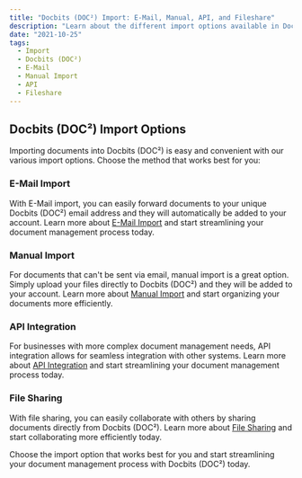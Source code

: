 ```yaml
---
title: "Docbits (DOC²) Import: E-Mail, Manual, API, and Fileshare"
description: "Learn about the different import options available in Docbits (DOC²), including E-Mail, manual import, API integration, and file sharing. Streamline your document management process today."
date: "2021-10-25"
tags:
  - Import
  - Docbits (DOC²)
  - E-Mail
  - Manual Import
  - API
  - Fileshare
---
```


## Docbits (DOC²) Import Options

Importing documents into Docbits (DOC²) is easy and convenient with our various import options. Choose the method that works best for you:

### E-Mail Import

With E-Mail import, you can easily forward documents to your unique Docbits (DOC²) email address and they will automatically be added to your account. Learn more about [E-Mail Import](/docbits/e-mail/) and start streamlining your document management process today.

### Manual Import

For documents that can't be sent via email, manual import is a great option. Simply upload your files directly to Docbits (DOC²) and they will be added to your account. Learn more about [Manual Import](/docbits/manual-import/) and start organizing your documents more efficiently.

### API Integration

For businesses with more complex document management needs, API integration allows for seamless integration with other systems. Learn more about [API Integration](/docbits/settings/integration/api-integration/) and start streamlining your document management process today.

### File Sharing

With file sharing, you can easily collaborate with others by sharing documents directly from Docbits (DOC²). Learn more about [File Sharing](/docbits/fileshare/) and start collaborating more efficiently today.

Choose the import option that works best for you and start streamlining your document management process with Docbits (DOC²) today.
